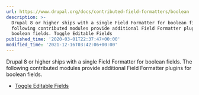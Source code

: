 ```yaml
---
url: https://www.drupal.org/docs/contributed-field-formatters/boolean
description: >-
  Drupal 8 or higher ships with a single Field Formatter for boolean fields. The
  following contributed modules provide additional Field Formatter plugins for
  boolean fields. Toggle Editable Fields
published_time: '2020-03-01T22:37:47+00:00'
modified_time: '2021-12-16T03:42:06+00:00'
---
```

Drupal 8 or higher ships with a single Field Formatter for boolean fields. The following contributed modules provide additional Field Formatter plugins for boolean fields.

* [Toggle Editable Fields](https://www.drupal.org/project/toggle%5Feditable%5Ffields)